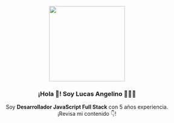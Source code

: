 <p align="center" width="300">
   <img align="center" width="200" src="https://res.cloudinary.com/dhgnh6tdp/image/upload/w_1000,c_fill,ar_1:1,g_auto,r_max,bo_5px_solid_red,b_rgb:262c35/v1654557818/Personal/lucas_angelino_pic_ikglbt.jpg" />
   <h3 align="center">¡Hola 👋! Soy Lucas Angelino 👨🏻‍💻</h3>
   <p align="center">Soy <strong>Desarrollador JavaScript Full Stack</strong> con 5 años experiencia.<br />¡Revisa mi contenido 👇!</p>
</p>
